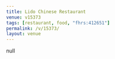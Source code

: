 ```yaml
---
title: Lido Chinese Restaurant
venue: v15373
tags: [restaurant, food, "fhrs:412651"]
permalink: /v/15373/
layout: venue
---
```

null